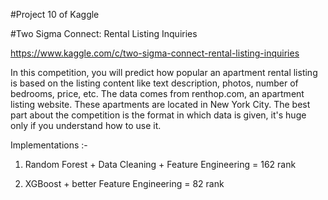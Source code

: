#Project 10 of Kaggle

#Two Sigma Connect: Rental Listing Inquiries

https://www.kaggle.com/c/two-sigma-connect-rental-listing-inquiries

In this competition, you will predict how popular an apartment rental listing is based on the listing content like text description, photos, number of bedrooms, price, etc. The data comes from renthop.com, an apartment listing website. These apartments are located in New York City.
The best part about the competition is the format in which data is given, it's huge only if you understand how to use it.

Implementations :-

1. Random Forest + Data Cleaning + Feature Engineering = 162 rank

2. XGBoost + better Feature Engineering = 82 rank

